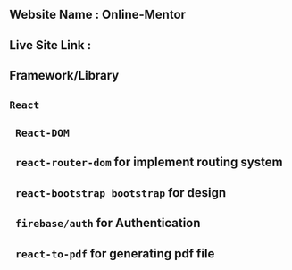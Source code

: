 ## Website Name : Online-Mentor

## Live Site Link :

## Framework/Library

## `React`

## ` React-DOM`

## ` react-router-dom` for implement routing system
## ` react-bootstrap bootstrap` for design
## ` firebase/auth` for Authentication
## ` react-to-pdf` for generating pdf file
